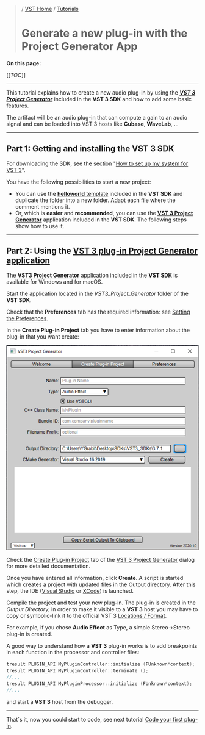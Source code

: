 >/ [VST Home](../) / [Tutorials](Index.md)
>
># Generate a new plug-in with the Project Generator App

**On this page:**

[[_TOC_]]

---

This tutorial explains how to create a new audio plug-in by using the ***[VST 3 Project Generator](../What+is+the+VST+3+SDK/Project+Generator.md)*** included in the **VST 3 SDK** and how to add some basic features.

The artifact will be an audio plug-in that can compute a gain to an audio signal and can be loaded into VST 3 hosts like **Cubase**, **WaveLab**, ...

---

## Part 1: Getting and installing the VST 3 SDK

For downloading the SDK, see the section "[How to set up my system for VST 3](../Getting+Started/How+to+setup+my+system.md)".

You have the following possibilities to start a new project:

- You can use the [**helloworld** template](Creating+a+plug-in+from+the+Helloworld+template.md) included in the **VST SDK** and duplicate the folder into a new folder. Adapt each file where the comment mentions it.
- Or, which is **easier** and **recommended**, you can use the [**VST 3 Project Generator**](../What+is+the+VST+3+SDK/Project+Generator.md) application included in the **VST SDK**. The following steps show how to use it.

---

## Part 2: Using the [VST 3 plug-in **Project Generator** application](../What+is+the+VST+3+SDK/Project+Generator.md)

The [**VST3 Project Generator**](../What+is+the+VST+3+SDK/Project+Generator.md) application included in the **VST SDK**  is available for Windows and for macOS.

Start the application located in the *VST3_Project_Generator* folder of the **VST SDK**.

Check that the **Preferences** tab has the required information: see [Setting the Preferences](../What+is+the+VST+3+SDK/Project+Generator.md#setting-the-preferences).

In the **Create Plug-in Project** tab you have to enter information about the plug-in that you want create:

![tutorials_4](../../resources/tutorials_4.png)

Check the [Create Plug-in Project](../What+is+the+VST+3+SDK/Project+Generator.md#setting-and-creating-a-plug-in-project) tab of the [VST 3 Project Generator](../What+is+the+VST+3+SDK/Project+Generator.md) dialog for more detailed documentation.

Once you have entered all information, click **Create**. A script is started which creates a project with updated files in the Output directory. After this step, the IDE ([Visual Studio](https://visualstudio.microsoft.com/de/) or [XCode](https://developer.apple.com/xcode/)) is launched.

Compile the project and test your new plug-in. The plug-in is created in the *Output Directory*, in order to make it visible to a **VST 3** host you may have to copy or symbolic-link it to the official VST 3 [Locations / Format](../Technical+Documentation/Locations+Format/Index.md).

For example, if you chose **Audio Effect** as Type, a simple Stereo→Stereo plug-in is created.

A good way to understand how a **VST 3** plug-in works is to add breakpoints in each function in the processor and controller files:

``` c++
tresult PLUGIN_API MyPluginController::initialize (FUnknown*context);
tresult PLUGIN_API MyPluginController::terminate ();
//...
tresult PLUGIN_API MyPluginProcessor::initialize (FUnknown*context);
//...
```

and start a **VST 3** host from the debugger.

---

That´s it, now you could start to code, see next tutorial [Code your first plug-in](Code+your+first+plug-in.md).
